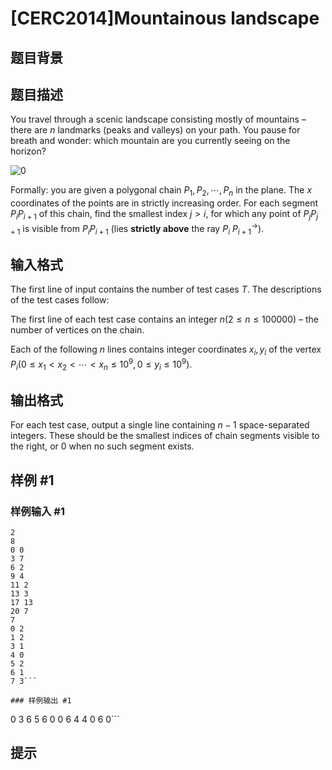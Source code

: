 # [CERC2014]Mountainous landscape

## 题目背景



## 题目描述

You travel through a scenic landscape consisting mostly of mountains – there are $n$ landmarks (peaks and valleys) on your path. You pause for breath and wonder: which mountain are you currently seeing on the horizon?

![0](https://cdn.luogu.com.cn/upload/pic/23379.png)

Formally: you are given a polygonal chain $P_1,P_2,\cdots,P_n$ in the plane. The $x$ coordinates of the points are in strictly increasing order. For each segment $P_i P_{i+1}$ of this chain, find the smallest index $j > i$, for which any point of $P_j P_{j+1}$ is visible from $P_i P_{i+1}$ (lies **strictly above** the ray $P_i \ P^{\rightarrow}_{i+1}$).



## 输入格式

The first line of input contains the number of test cases $T$. The descriptions of the test cases follow:

The first line of each test case contains an integer $n(2 \le n \le 100 000)$ – the number of vertices on the chain.

Each of the following $n$ lines contains integer coordinates $x_i, y_i$ of the vertex $P_i (0 \le x_1 < x_2 < \cdots < x_n \le 10^9, 0 \le y_i \le 10^9)$.


## 输出格式

For each test case, output a single line containing $n-1$ space-separated integers. These should be the smallest indices of chain segments visible to the right, or $0$ when no such segment exists.

## 样例 #1

### 样例输入 #1
```
2
8
0 0
3 7
6 2
9 4
11 2
13 3
17 13
20 7
7
0 2
1 2
3 1
4 0
5 2
6 1
7 3```

### 样例输出 #1

```
0 3 6 5 6 0 0
6 4 4 0 6 0```

## 提示


